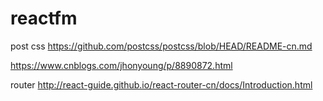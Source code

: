 # reactfm


post css  https://github.com/postcss/postcss/blob/HEAD/README-cn.md


https://www.cnblogs.com/jhonyoung/p/8890872.html


router
http://react-guide.github.io/react-router-cn/docs/Introduction.html
